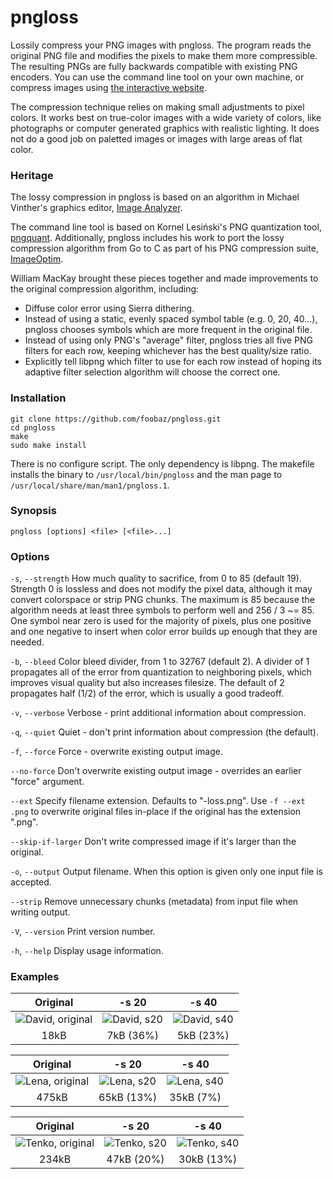 pngloss
=======

Lossily compress your PNG images with pngloss. The program reads the original
PNG file and modifies the pixels to make them more compressible.  The
resulting PNGs are fully backwards compatible with existing PNG encoders.  You
can use the command line tool on your own machine, or compress images using
[the interactive website](https://frammish.org/pngloss/).

The compression technique relies on making small adjustments to pixel colors.
It works best on true-color images with a wide variety of colors, like
photographs or computer generated graphics with realistic lighting. It does
not do a good job on paletted images or images with large areas of flat color.

### Heritage

The lossy compression in pngloss is based on an algorithm in Michael Vinther's
graphics editor, [Image Analyzer](http://meesoft.logicnet.dk/Analyzer/).

The command line tool is based on Kornel Lesiński's PNG quantization tool,
[pngquant](https://pngquant.org/). Additionally, pngloss includes his work to
port the lossy compression algorithm from Go to C as part of his PNG
compression suite, [ImageOptim](https://imageoptim.com/).

William MacKay brought these pieces together and made improvements to the
original compression algorithm, including:
- Diffuse color error using Sierra dithering.
- Instead of using a static, evenly spaced symbol table (e.g. 0, 20, 40...),
pngloss chooses symbols which are more frequent in the original file.
- Instead of using only PNG's "average" filter, pngloss tries all five PNG
filters for each row, keeping whichever has the best quality/size ratio.
- Explicitly tell libpng which filter to use for each row instead of hoping
its adaptive filter selection algorithm will choose the correct one.

### Installation

    git clone https://github.com/foobaz/pngloss.git
    cd pngloss
    make
    sudo make install

There is no configure script. The only dependency is libpng. The makefile installs the binary to `/usr/local/bin/pngloss` and the man page to `/usr/local/share/man/man1/pngloss.1`.

### Synopsis

`pngloss [options] <file> [<file>...]`

### Options

`-s`, `--strength`
How much quality to sacrifice, from 0 to 85 (default 19). Strength 0 is
lossless and does not modify the pixel data, although it may convert
colorspace or strip PNG chunks. The maximum is 85 because the algorithm
needs at least three symbols to perform well and 256 / 3 ~= 85. One symbol
near zero is used for the majority of pixels, plus one positive and one
negative to insert when color error builds up enough that they are needed.

`-b`, `--bleed`
Color bleed divider, from 1 to 32767 (default 2). A divider of 1
propagates all of the error from quantization to neighboring pixels, which
improves visual quality but also increases filesize. The default of 2
propagates half (1/2) of the error, which is usually a good tradeoff.

`-v`, `--verbose`
Verbose - print additional information about compression.

`-q`, `--quiet`
Quiet - don't print information about compression (the default).

`-f`, `--force`
Force - overwrite existing output image.

`--no-force`
Don't overwrite existing output image - overrides an earlier "force" argument.

`--ext`
Specify filename extension. Defaults to "-loss.png". Use `-f --ext .png` to
overwrite original files in-place if the original has the extension ".png".

`--skip-if-larger`
Don't write compressed image if it's larger than the original.

`-o`, `--output`
Output filename. When this option is given only one input file is accepted.

`--strip`
Remove unnecessary chunks (metadata) from input file when writing output.

`-V`, `--version`
Print version number.

`-h`, `--help`
Display usage information.

### Examples
| Original | -s 20 | -s 40 |
| :------: | :---: | :---: |
| ![David, original](http://frammish.org/pngloss/david.png) | ![David, s20](http://frammish.org/pngloss/david-s20.png) | ![David, s40](http://frammish.org/pngloss/david-s40.png) |
| 18kB | 7kB (36%) | 5kB (23%) |

| Original | -s 20 | -s 40 |
| :------: | :---: | :---: |
| ![Lena, original](http://frammish.org/pngloss/lena.png) | ![Lena, s20](http://frammish.org/pngloss/lena-s20.png) | ![Lena, s40](http://frammish.org/pngloss/lena-s40.png) |
| 475kB | 65kB (13%) | 35kB (7%) |

| Original | -s 20 | -s 40 |
| :------: | :---: | :---: |
| ![Tenko, original](http://frammish.org/pngloss/tenko.png) | ![Tenko, s20](http://frammish.org/pngloss/tenko-s20.png) | ![Tenko, s40](http://frammish.org/pngloss/tenko-s40.png) |
| 234kB | 47kB (20%) | 30kB (13%) |
